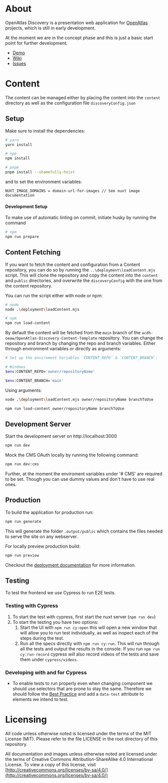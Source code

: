 # About

OpenAtlas Discovery is a presentation web application for [OpenAtlas](https://openatlas.eu)
projects, which is still in early development.

At the moment we are in the concept phase and this is just a basic start point for further
development.

- [Demo](https://frontend-demo-dev.openatlas.eu/)
- [Wiki](https://redmine.openatlas.eu/projects/openatlas-discovery/wiki/Wiki)
- [Issues](https://redmine.openatlas.eu/projects/openatlas-discovery/issues)

# Content

The content can be managed either by placing the content into the `content` directory as well as the
configuration file `discoveryConfig.json`

## Setup

Make sure to install the dependencies:

```bash
# yarn
yarn install

# npm
npm install

# pnpm
pnpm install --shamefully-hoist
```

and to set the environment variables:

```
NUXT_IMAGE_DOMAINS = domain-url-for-images // See nuxt image documentation
```

#### Development Setup

To make use of automatic linting on commit, initiate husky by running the command

```bash
# npm
npm run prepare
```

## Content Fetching

If you want to fetch the content and configuration from a Content repository, you can do so by
running the `..\deployment\loadContent.mjs` script. This will clone the repository and copy the
content into the `content` and `public` directories, and overwrite the `discoveryConfig` with the
one from the content repository.

You can run the script either with node or npm:

```bash
# node
node .\deployment\loadContent.mjs

# npm
npm run load-content
```

By default the content will be fetched from the `main` branch of the
`acdh-oeaw/OpenAtlas-Discovery-Content-Template` repository. You can change the repository and
branch by changing the repo and branch variables. Either through environment variables or directly
as arguments:

```bash
# Set up the enviroment Variables `CONTENT_REPO` & `CONTENT_BRANCH`:

# Windows
$env:CONTENT_REPO='owner/repositoryName'

$env:CONTENT_BRANCH='main'
```

Using arguments:

```bash
node .\deployment\loadContent.mjs owner/repositoryName branchToUse

npm run load-content owner/repositoryName branchToUse
```

## Development Server

Start the development server on http://localhost:3000

```bash
npm run dev
```

Mock the CMS OAuth locally by running the following command:

```bash
npm run dev:cms
```

Further, at the moment the enviroment variables under '# CMS' are required to be set. Though you can
use dummy values and don't have to use real ones.

## Production

To build the application for production run:

```bash
npm run generate
```

This will generate the folder `.output/public` which contains the files needed to serve the site on
any webserver.

For locally preview production build:

```bash
npm run preview
```

Checkout the [deployment documentation](https://nuxt.com/docs/getting-started/deployment#deployment)
for more information.

## Testing

To test the frontend we use Cypress to run E2E tests.

### Testing with Cypress

1. To start the test with cypress, first start the nuxt server (`npm run dev`)
2. To start the testing you have two options:
   1. Start the UI with `npm run cy:open` this will open a new window that will allow you to run
      test individually, as well as inspect each of the steps during the test.
   2. Run all the specs directly with `npm run cy:run`. This will run through all the tests and
      output the results in the console. If you run `npm run cy:run-record` cypress will also record
      videos of the tests and save them under `cypress/videos`.

### Developing with and for Cypress

- To enable tests to run properly even when changing component we should use selectors that are
  prone to stay the same. Therefore we should follow the
  [Best Practice](https://docs.cypress.io/guides/references/best-practices#Selecting-Elements) and
  add a `data-test` attribute to elements we intend to test.

# Licensing

All code unless otherwise noted is licensed under the terms of the MIT License (MIT). Please refer
to the file LICENSE in the root directory of this repository.

All documentation and images unless otherwise noted are licensed under the terms of Creative Commons
Attribution-ShareAlike 4.0 International License. To view a copy of this license, visit
[http://creativecommons.org/licenses/by-sa/4.0/](http://creativecommons.org/licenses/by-sa/4.0/)
